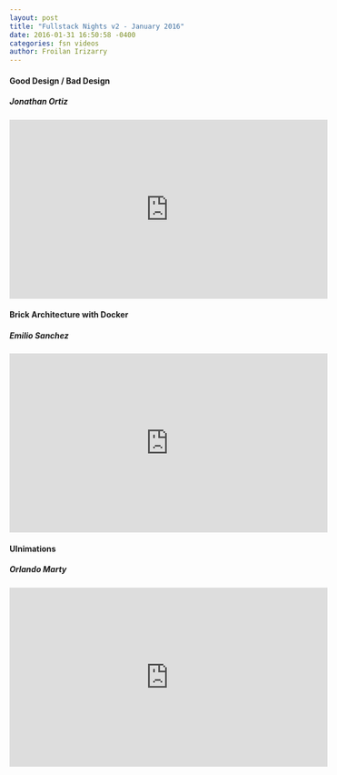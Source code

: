 ```yaml
---
layout: post
title: "Fullstack Nights v2 - January 2016"
date: 2016-01-31 16:50:58 -0400
categories: fsn videos
author: Froilan Irizarry
---
```


<div class="row top-bottom-buffer">
    <div class="col-lg-12 text-center">
        <h4> Good Design / Bad Design</h4>
        <h5> Jonathan Ortiz </h5>
        <iframe width="560" height="315" src="https://www.youtube.com/embed/SLFcY9ZnFjI" frameborder="0" allowfullscreen></iframe>
    </div>
</div>
<div class="row top-bottom-buffer">
    <div class="col-lg-12 text-center">
        <h4> Brick Architecture with Docker</h4>
        <h5> Emilio Sanchez </h5>
        <iframe width="560" height="315" src="https://www.youtube.com/embed/bKWI3joz4Q0" frameborder="0" allowfullscreen></iframe>
    </div>
</div>
<div class="row top-bottom-buffer">
    <div class="col-lg-12 text-center">
        <h4> UInimations</h4>
        <h5> Orlando Marty </h5>
        <iframe width="560" height="315" src="https://www.youtube.com/embed/RItADFNc60g" frameborder="0" allowfullscreen></iframe>
    </div>
</div>
